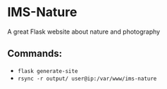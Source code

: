 # IMS-Nature

A great Flask website about nature and photography

## Commands:

- `flask generate-site`
- `rsync -r output/ user@ip:/var/www/ims-nature`

